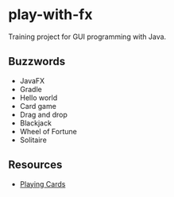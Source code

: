 # play-with-fx

Training project for GUI programming with Java.

## Buzzwords
* JavaFX
* Gradle
* Hello world
* Card game
* Drag and drop
* Blackjack
* Wheel of Fortune
* Solitaire

## Resources
* [Playing Cards](https://opengameart.org/content/playing-cards-vector-png)
